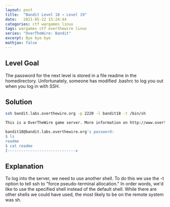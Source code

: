 ```yaml
---
layout: post
title:  "Bandit Level 18 → Level 19"
date:   2021-05-22 15:24:44
categories: ctf wargames linux
tags: wargames ctf overthewire linux
series: "OverTheWire: Bandit"
excerpt: Bye bye bye
mathjax: false
---
```


## Level Goal
The password for the next level is stored in a file readme in the homedirectory. Unfortunately, someone has modified .bashrc to log you out when you log in with SSH.


## Solution
```bash
ssh bandit.labs.overthewire.org -p 2220 -l bandit18 -t /bin/sh

This is a OverTheWire game server. More information on http://www.overthewire.org/wargames

bandit18@bandit.labs.overthewire.org's password: 
$ ls
readme
$ cat readme	
I------------------------------x
```


## Explanation
To log into the server, we need to use another shell. To do this we use the -t option to tell ssh to "force pseudo-terminal allocation." In order words, we'd like to use the specified shell instead of the default shell. While there are other shells we could have used, the most likely to be on the remote system was sh.
